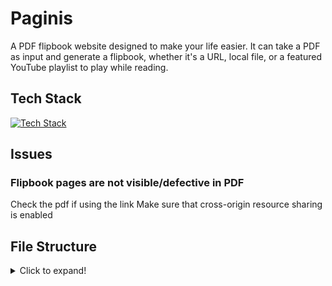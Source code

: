 # Paginis
A PDF flipbook website designed to make your life easier. It can take a PDF as input and generate a flipbook, whether it's a URL, local file, or a featured YouTube playlist to play while reading.


## Tech Stack
[![Tech Stack](https://skillicons.dev/icons?i=threejs,js,jquery,css,html,tailwindcss,svg)](https://skillicons.dev)


## Issues

### Flipbook pages are not visible/defective in PDF
Check the pdf if using the link Make sure that cross-origin resource sharing is enabled 

## File Structure
<details>
<summary>Click to expand!</summary>
This flipbook plugin is jQuery-based. Basically, you can copy the files in folder to your working directory. You don't need to include the lib folder..

```sh
lib/ 
    ├── css/
    │   ├── dflip.css
    │   └── themify-icons.css
    │
    ├── fonts/
    │   ├── themify.eot
    │   ├── themify.svg
    │   ├── themify.ttf
    │   └── themify.woff
    │
    ├── images/
    │   └── loading.gif
    |
    ├── sound/
    │   └── turn2.mp3
    │
    └── js/
        ├── dflip.js
        ├── dflip.min.js
        └── libs/
            ├── jquery.min.js
            ├── pdf.min.js
            ├── pdf.worker.min.js
            ├── three.min.js
            └── mockup.min.js

```

## File Template
And ensure the following files are included in the html.

CSS:
```css
<!-- Flipbook StyleSheet -->
<link href="http://www.yoursite.com/dflip/css/dflip.css" rel="stylesheet" type="text/css">

<!-- Icons Stylesheet -->
<link href="http://www.yoursite.com/dflip/css/themify-icons.css" rel="stylesheet" type="text/css">     
```
JavaScript:

Note: Include them just before </body> tag. Don't use them in head.

```javascript
<!-- jQuery 1.9.1 or above -->
<script src="http://www.yoursite.com/dflip/js/libs/jquery.min.js" type="text/javascript"></script>

<!-- Flipbook main Js file -->
<script src="http://www.yoursite.com/dflip/js/dflip.min.js" type="text/javascript"></script>     
```
Basic HTML Template
```html
    <html>
    <head>
    <meta charset="utf-8">
    <meta http-equiv="X-UA-Compatible" content="IE=edge">
    <title>Basic HTML Template</title>

    <!-- Flipbook StyleSheet -->
    <link href="http://www.yoursite.com/dflip/css/dflip.css" rel="stylesheet" type="text/css">

    <!-- Icons Stylesheet -->
    <link href="http://www.yoursite.com/dflip/css/themify-icons.css" rel="stylesheet" type="text/css">

    </head>
    <body>
    <div class="_df_thumb" id="df_manual_thumb" source="location of pdf.pdf" thumb="location of thumbnail.jpg"> PDF Example</div >
    <!-- Refer to other examples on how to create different types of flipbook -->

    <!-- jQuery 1.9.1 or above -->
    <script src="http://www.yoursite.com/dflip/js/libs/jquery.min.js" type="text/javascript"></script>

    <!-- Flipbook main Js file -->
    <script src="http://www.yoursite.com/dflip/js/dflip.min.js" type="text/javascript"></script>

    </body>
    </html>
```
Create Flipbook through Button lightbox.
```html
<div class="_df_button"
    source="http://www.yoursite.com/books/dflip manual.pdf"
    id="df_manual_button">
    Button
</div>
```
</details>
